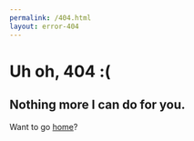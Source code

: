 ```yaml
---
permalink: /404.html
layout: error-404
---
```

# Uh oh, 404 :(
## Nothing more I can do for you.

Want to go [home](/index.html)?